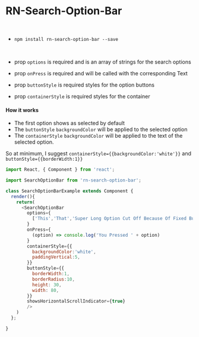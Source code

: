 # RN-Search-Option-Bar
<br>

* `npm install rn-search-option-bar --save`

<br>

* prop `options` is required and is an array of strings for the search options

* prop `onPress` is required and will be called with the corresponding Text

* prop `buttonStyle` is required styles for the option buttons

* prop `containerStyle` is required styles for the container

#### How it works

* The first option shows as selected by default
* The `buttonStyle` `backgroundColor` will be applied to the selected option
* The `containerStyle` `backgroundColor` will be applied to the text of the selected option.

So at minimum, I suggest `containerStyle={{backgroundColor:'white'}}` and `buttonStyle={{borderWidth:1}}`

```js
import React, { Component } from 'react';

import SearchOptionBar from 'rn-search-option-bar';

class SearchOptionBarExample extends Component {
  render(){
    return(
      <SearchOptionBar
        options={
          ['This','That','Super Long Option Cut Off Because Of Fixed Button Width']
        }
        onPress={
          (option) => console.log('You Pressed ' + option)
        }
        containerStyle={{
          backgroundColor:'white',
          paddingVertical:5,
        }}
        buttonStyle={{
          borderWidth:1,
          borderRadius:10,
          height: 30,
          width: 80,
        }}
        showsHorizontalScrollIndicator={true}
        />
    )
  };

}
```
